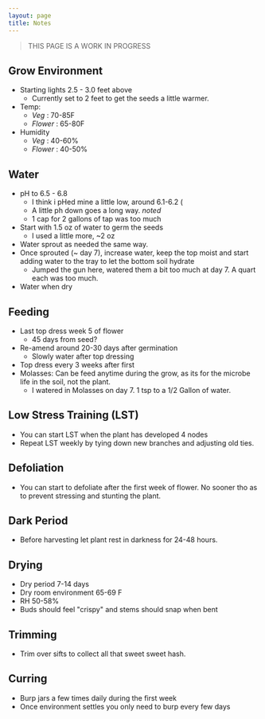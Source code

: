 ```yaml
---
layout: page
title: Notes
---
```


>
> THIS PAGE IS A WORK IN PROGRESS
>

## Grow Environment

* Starting lights 2.5 - 3.0 feet above
  * Currently set to 2 feet to get the seeds a little warmer.
* Temp:
  *  <i class="green">Veg</i> : 70-85F
  *  <i class="purple">Flower</i> : 65-80F  
* Humidity
  * <i class="green">Veg</i> : 40-60%
  * <i class="purple">Flower</i> : 40-50%

## Water

* pH to 6.5 - 6.8
  * I think i pHed mine a little low, around 6.1-6.2 (
  * A little ph down goes a long way. <i class="green">noted</i>
  * 1 cap for 2 gallons of tap was too much
* Start with 1.5 oz of water to germ the seeds
  * I used a little more, ~2 oz
* Water sprout as needed the same way.
* Once sprouted (~ day 7), increase water, keep the top moist and start adding water to the tray to let the bottom soil hydrate
  * Jumped the gun here, watered them a bit too much at day 7. A quart each was too much.
* Water when dry

## Feeding

* Last top dress week 5 of flower
  * 45 days from seed?
* Re-amend around 20-30 days after germination
  * Slowly water after top dressing
* Top dress every 3 weeks after first
* Molasses: Can be feed anytime during the grow, as its for the microbe life in the soil, not the plant.
  * I watered in Molasses on day 7. 1 tsp to a 1/2 Gallon of water.

## Low Stress Training (LST)

* You can start LST when the plant has developed 4 nodes
* Repeat LST weekly by tying down new branches and adjusting old ties.

## Defoliation

* You can start to defoliate after the first week of flower. No sooner tho as to prevent stressing and stunting the plant.

## Dark Period

* Before harvesting let plant rest in darkness for 24-48 hours.

## Drying

* Dry period 7-14 days
* Dry room environment 65-69 F
* RH 50-58%
* Buds should feel "crispy" and stems should snap when bent

## Trimming

* Trim over sifts to collect all that sweet sweet hash.

## Curring

* Burp jars a few times daily during the first week
* Once environment settles you only need to burp every few days
